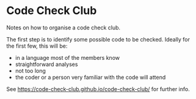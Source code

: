 # Code Check Club

Notes on how to organise a code check club.

The first step is to identify some possible code to be checked. Ideally for the first few, this will be:

- in a language most of the members know
- straightforward analyses
- not too long
- the coder or a person very familiar with the code will attend

See <https://code-check-club.github.io/code-check-club/> for further info.
